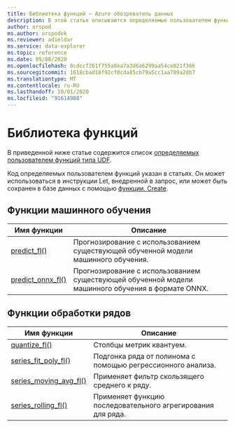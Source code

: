 ```yaml
---
title: Библиотека функций — Azure обозреватель данных
description: В этой статье описываются определяемые пользователем функции, которые расширяют возможности Azure обозреватель данных.
author: orspod
ms.author: orspodek
ms.reviewer: adieldar
ms.service: data-explorer
ms.topic: reference
ms.date: 09/08/2020
ms.openlocfilehash: 8cdccf261f755a0ea7a3d6a6299aa54ce021f366
ms.sourcegitcommit: 1618cbad18f92cf0cda85cb79a5cc1aa789a2db7
ms.translationtype: MT
ms.contentlocale: ru-RU
ms.lasthandoff: 10/01/2020
ms.locfileid: "91614988"
---
```

# <a name="functions-library"></a>Библиотека функций

В приведенной ниже статье содержится список [определяемых пользователем функций типа UDF](../query/functions/user-defined-functions.md).

Код определяемых пользователем функций указан в статьях.  Он может использоваться в инструкции Let, внедренной в запрос, или может быть сохранен в базе данных с помощью [функции. Create](../management/create-function.md).

## <a name="machine-learning-functions"></a>Функции машинного обучения

|Имя функции     |Описание                                          |
|-------------------------|--------------------------------------------------------|
|[predict_fl()](predict-fl.md)|Прогнозирование с использованием существующей обученной модели машинного обучения. |
|[predict_onnx_fl()](predict-onnx-fl.md)| Прогнозирование с использованием существующей обученной модели машинного обучения в формате ONNX. |

## <a name="series-processing-functions"></a>Функции обработки рядов

|Имя функции     |Описание                                          |
|-------------------------|--------------------------------------------------------|
|[quantize_fl()](quantize-fl.md)|Столбцы метрик квантуем. |
|[series_fit_poly_fl()](series-fit-poly-fl.md)|Подгонка ряда от полинома с помощью регрессионного анализа. |
|[series_moving_avg_fl()](series-moving-avg-fl.md)|Применяет фильтр скользящего среднего к ряду. |
|[series_rolling_fl()](series-rolling-fl.md)|Применяет функцию последовательного агрегирования для ряда. |
